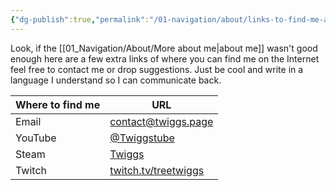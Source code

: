 ```yaml
---
{"dg-publish":true,"permalink":"/01-navigation/about/links-to-find-me-around-the-net/","title":"Links to find me around the net","tags":["status/static"],"noteIcon":"","created":"Wednesday, December 20th 2023, 11:22:52 pm","updated":"2024-01-03T01:23:00.143+01:00"}
---
```



Look, if the [[01_Navigation/About/More about me\|about me]] wasn't good enough here are a few extra links of where you can find me on the Internet feel free to contact me or drop suggestions. Just be cool and write in a language I understand so I can communicate back.


| Where to find me | URL                               |
|--------------|-----------------------------------|
| Email        | contact@twiggs.page               |
| YouTube      | [@Twiggstube](https://www.youtube.com/@Twiggstube)   |
| Steam        | [Twiggs](https://steamcommunity.com/id/treetwiggs/)  |
| Twitch       | [twitch.tv/treetwiggs](https://www.twitch.tv/treetwiggs) |
